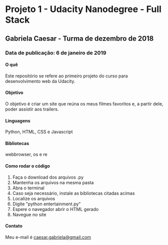 # Projeto 1 - Udacity Nanodegree - Full Stack
## Gabriela Caesar - Turma de dezembro de 2018

### Data de publicação: 6 de janeiro de 2019

#### O quê
Este repositório se refere ao primeiro projeto do curso para desenvolvimento web da Udacity. 

#### Objetivo
O objetivo é criar um site que reúna os meus filmes favoritos e, a partir dele, poder assistir aos trailers.

#### Linguagens 
Python, HTML, CSS e Javascript

#### Bibliotecas 
webbrowser, os e re

#### Como rodar o código
1) Faça o download dos arquivos .py
2) Mantenha os arquivos na mesma pasta
3) Abra o terminal
4) Caso seja necessário, instale as bibliotecas citadas acimas
5) Localize os arquivos
6) Digite "python entertainment.py"
7) Espere o navegador abrir o HTML gerado
8) Navegue no site

#### Contato
Meu e-mail é caesar.gabriela@gmail.com
